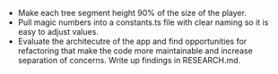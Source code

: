 * Make each tree segment height 90% of the size of the player.
* Pull magic numbers into a constants.ts file with clear naming so it is easy to adjust values.
* Evaluate the architecutre of the app and find opportunities for refactoring that make the code more maintainable and increase separation of concerns. Write up findings in RESEARCH.md.


